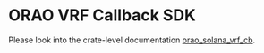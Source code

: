 # ORAO VRF Callback SDK

Please look into the crate-level documentation [orao_solana_vrf_cb](https://docs.rs/orao-solana-vrf-cb/latest/orao_solana_vrf_cb/).
